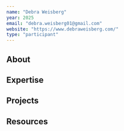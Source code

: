 ```yaml
---
name: "Debra Weisberg"
year: 2025
email: "debra.weisberg01@gmail.com"
website: "https://www.debraweisberg.com/"
type: "participant"
---
```


## About 

## Expertise

## Projects

## Resources 